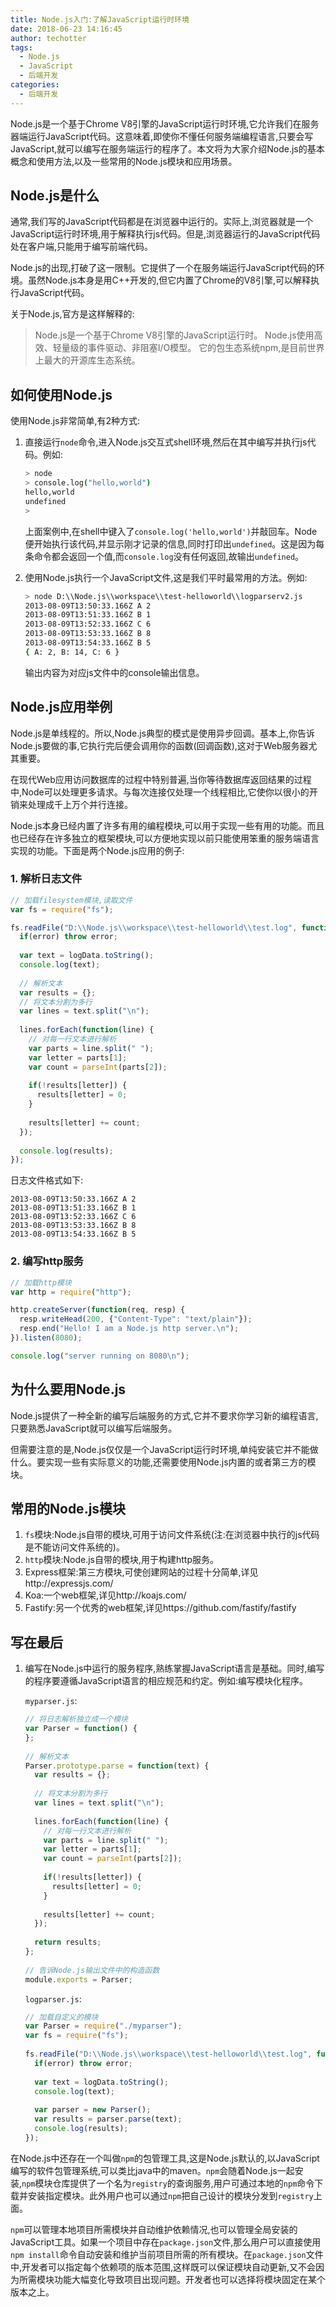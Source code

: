 ```yaml
---
title: Node.js入门:了解JavaScript运行时环境
date: 2018-06-23 14:16:45
author: techotter
tags:
  - Node.js
  - JavaScript
  - 后端开发
categories:
  - 后端开发
---
```


Node.js是一个基于Chrome V8引擎的JavaScript运行时环境,它允许我们在服务器端运行JavaScript代码。这意味着,即使你不懂任何服务端编程语言,只要会写JavaScript,就可以编写在服务端运行的程序了。本文将为大家介绍Node.js的基本概念和使用方法,以及一些常用的Node.js模块和应用场景。

<!-- more -->

## Node.js是什么

通常,我们写的JavaScript代码都是在浏览器中运行的。实际上,浏览器就是一个JavaScript运行时环境,用于解释执行js代码。但是,浏览器运行的JavaScript代码处在客户端,只能用于编写前端代码。

Node.js的出现,打破了这一限制。它提供了一个在服务端运行JavaScript代码的环境。虽然Node.js本身是用C++开发的,但它内置了Chrome的V8引擎,可以解释执行JavaScript代码。

关于Node.js,官方是这样解释的:

> Node.js是一个基于Chrome V8引擎的JavaScript运行时。
> Node.js使用高效、轻量级的事件驱动、非阻塞I/O模型。
> 它的包生态系统npm,是目前世界上最大的开源库生态系统。

## 如何使用Node.js

使用Node.js非常简单,有2种方式:

1. 直接运行`node`命令,进入Node.js交互式shell环境,然后在其中编写并执行js代码。例如:

   ```bash
   > node
   > console.log("hello,world") 
   hello,world
   undefined
   > 
   ```

   上面案例中,在shell中键入了`console.log('hello,world')`并敲回车。Node便开始执行该代码,并显示刚才记录的信息,同时打印出`undefined`。这是因为每条命令都会返回一个值,而`console.log`没有任何返回,故输出`undefined`。

2. 使用Node.js执行一个JavaScript文件,这是我们平时最常用的方法。例如:

   ```bash
   > node D:\\Node.js\\workspace\\test-helloworld\\logparserv2.js
   2013-08-09T13:50:33.166Z A 2
   2013-08-09T13:51:33.166Z B 1 
   2013-08-09T13:52:33.166Z C 6
   2013-08-09T13:53:33.166Z B 8
   2013-08-09T13:54:33.166Z B 5
   { A: 2, B: 14, C: 6 }
   ```

   输出内容为对应js文件中的console输出信息。

## Node.js应用举例

Node.js是单线程的。所以,Node.js典型的模式是使用异步回调。基本上,你告诉Node.js要做的事,它执行完后便会调用你的函数(回调函数),这对于Web服务器尤其重要。

在现代Web应用访问数据库的过程中特别普遍,当你等待数据库返回结果的过程中,Node可以处理更多请求。与每次连接仅处理一个线程相比,它使你以很小的开销来处理成千上万个并行连接。

Node.js本身已经内置了许多有用的编程模块,可以用于实现一些有用的功能。而且也已经存在许多独立的框架模块,可以方便地实现以前只能使用笨重的服务端语言实现的功能。下面是两个Node.js应用的例子:

### 1. 解析日志文件

```javascript
// 加载filesystem模块,读取文件
var fs = require("fs");

fs.readFile("D:\\Node.js\\workspace\\test-helloworld\\test.log", function(error, logData){
  if(error) throw error;
  
  var text = logData.toString();
  console.log(text);
	
  // 解析文本 
  var results = {};
  // 将文本分割为多行
  var lines = text.split("\n");
	
  lines.forEach(function(line) {
    // 对每一行文本进行解析
    var parts = line.split(" ");
    var letter = parts[1];
    var count = parseInt(parts[2]);
		
    if(!results[letter]) {
      results[letter] = 0;  
    }
		
    results[letter] += count;
  });
	
  console.log(results);
});
```

日志文件格式如下:

```
2013-08-09T13:50:33.166Z A 2  
2013-08-09T13:51:33.166Z B 1
2013-08-09T13:52:33.166Z C 6
2013-08-09T13:53:33.166Z B 8
2013-08-09T13:54:33.166Z B 5
```

### 2. 编写http服务

```javascript
// 加载http模块
var http = require("http");

http.createServer(function(req, resp) {
  resp.writeHead(200, {"Content-Type": "text/plain"});
  resp.end("Hello! I am a Node.js http server.\n");
}).listen(8080);

console.log("server running on 8080\n");
```

## 为什么要用Node.js

Node.js提供了一种全新的编写后端服务的方式,它并不要求你学习新的编程语言,只要熟悉JavaScript就可以编写后端服务。

但需要注意的是,Node.js仅仅是一个JavaScript运行时环境,单纯安装它并不能做什么。要实现一些有实际意义的功能,还需要使用Node.js内置的或者第三方的模块。

## 常用的Node.js模块 

1. `fs`模块:Node.js自带的模块,可用于访问文件系统(注:在浏览器中执行的js代码是不能访问文件系统的)。
2. `http`模块:Node.js自带的模块,用于构建http服务。  
3. Express框架:第三方模块,可使创建网站的过程十分简单,详见http://expressjs.com/
4. Koa:一个web框架,详见http://koajs.com/
5. Fastify:另一个优秀的web框架,详见https://github.com/fastify/fastify

## 写在最后

1. 编写在Node.js中运行的服务程序,熟练掌握JavaScript语言是基础。同时,编写的程序要遵循JavaScript语言的相应规范和约定。例如:编写模块化程序。

   `myparser.js`:
   
   ```javascript
   // 将日志解析独立成一个模块
   var Parser = function() {
   };
    
   // 解析文本
   Parser.prototype.parse = function(text) {
     var results = {};
     
     // 将文本分割为多行  
     var lines = text.split("\n");
       
     lines.forEach(function(line) {
       // 对每一行文本进行解析
       var parts = line.split(" ");
       var letter = parts[1];
       var count = parseInt(parts[2]);
         
       if(!results[letter]) {
         results[letter] = 0;
       }
         
       results[letter] += count;
     });
       
     return results;
   };
    
   // 告诉Node.js输出文件中的构造函数  
   module.exports = Parser;
   ```

   `logparser.js`:
    
   ```javascript
   // 加载自定义的模块
   var Parser = require("./myparser");
   var fs = require("fs");
    
   fs.readFile("D:\\Node.js\\workspace\\test-helloworld\\test.log", function(error, logData) {
     if(error) throw error;
       
     var text = logData.toString();
     console.log(text);
       
     var parser = new Parser();  
     var results = parser.parse(text);
     console.log(results);
   });  
   ```

在Node.js中还存在一个叫做`npm`的包管理工具,这是Node.js默认的,以JavaScript编写的软件包管理系统,可以类比java中的maven。`npm`会随着Node.js一起安装,`npm`模块仓库提供了一个名为`registry`的查询服务,用户可通过本地的`npm`命令下载并安装指定模块。此外用户也可以通过`npm`把自己设计的模块分发到`registry`上面。

`npm`可以管理本地项目所需模块并自动维护依赖情况,也可以管理全局安装的JavaScript工具。如果一个项目中存在`package.json`文件,那么用户可以直接使用`npm install`命令自动安装和维护当前项目所需的所有模块。在`package.json`文件中,开发者可以指定每个依赖项的版本范围,这样既可以保证模块自动更新,又不会因为所需模块功能大幅变化导致项目出现问题。开发者也可以选择将模块固定在某个版本之上。


